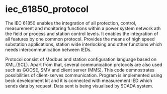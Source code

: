 # iec_61850_protocol
The IEC 61850 enables the integration of all protection, control, measurement and monitoring functions within a power system network ath the field or process and station control levels. It enables the integration of all features by one common protocol. Provides the means of high speed substation applications, station wide interlocking and other functions which needs intercommunication between IEDs.

Protocol consist of Modbus and station configuration language based on XML.(SCL). Apart from that, several communication protocols are also used such as GOOSE, SMV and client server (MMS). This code demnostrates possibilities of client-serves communication. Program is implemented using beck development kit and it is connected with measurement IED which sends data by request. Data sent is being visualised by SCADA system.  

